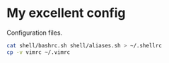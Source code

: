 # My excellent config

Configuration files.

```sh
cat shell/bashrc.sh shell/aliases.sh > ~/.shellrc
cp -v vimrc ~/.vimrc
```

